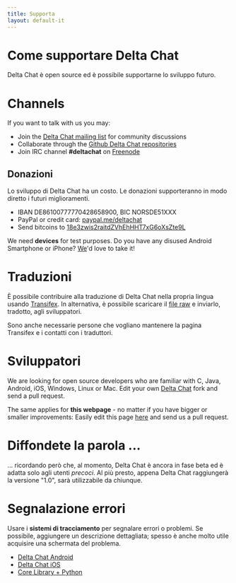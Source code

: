 ```yaml
---
title: Supporta
layout: default-it
---
```




<!-- GENERATED FILE -- DO NOT EDIT -->



# Come supportare Delta Chat

Delta Chat è open source ed è possibile supportarne lo sviluppo futuro.


# Channels

If you want to talk with us you may:

- Join the [Delta Chat mailing list](https://lists.codespeak.net/postorius/lists/delta.codespeak.net/) for community discussions
- Collaborate through the [Github Delta Chat repositories](https://github.com/deltachat/)
- Join IRC channel **#deltachat** on [Freenode](https://webchat.freenode.net?uio=MTE9MjA16a&channels=%23deltachat)


## Donazioni

Lo sviluppo di Delta Chat ha un costo. Le donazioni supporteranno in modo diretto i futuri miglioramenti.

- IBAN DE86100777770428658900, BIC NORSDE51XXX
- PayPal or credit card: [paypal.me/deltachat](https://paypal.me/deltachat/20)
- Send bitcoins to [18e3zwis2raitdZVhEhHHT7xG6oXsZte9L](bitcoin:18e3zwis2raitdZVhEhHHT7xG6oXsZte9L)

We need **devices** for test purposes. Do you have any disused Android Smartphone or iPhone?
[We](imprint)'d love to take it!

# Traduzioni

È possibile contribuire alla traduzione di Delta Chat nella propria lingua usando [Transifex](https://www.transifex.com/delta-chat/delta-chat-android/). In alternativa, è possibile scaricare il [file raw](https://raw.githubusercontent.com/deltachat/deltachat-android/master/MessengerProj/src/main/res/values/strings.xml) e inviarlo, tradotto, agli sviluppatori.

Sono anche necessarie persone che vogliano mantenere la pagina Transifex e i contatti con i traduttori.


# Sviluppatori

We are looking for open source developers who are familiar with C, Java, Android, iOS, Windows, Linux or Mac.
Edit your own [Delta Chat](https://github.com/deltachat/) fork and send a pull request.

The same applies for **this webpage** - no matter if you have bigger or smaller improvements: Easily edit this page [here](https://github.com/deltachat/deltachat-pages) and send us a pull request.

# Diffondete la parola ...

... ricordando però che, al momento, Delta Chat è ancora in fase beta ed è adatta solo agli utenti _precoci_. Al più presto, appena Delta Chat raggiungerà la versione "1.0", sarà utilizzabile da chiunque.


# Segnalazione errori

Usare i **sistemi di tracciamento** per segnalare errori o problemi. Se possibile, aggiungere un descrizione dettagliata; spesso è anche molto utile acquisire una schermata del problema.

- [Delta Chat Android](https://github.com/deltachat/deltachat-android/issues)
- [Delta Chat iOS](https://github.com/deltachat/deltachat-ios/issues)
- [Core Library + Python](https://github.com/deltachat/deltachat-core/issues)



